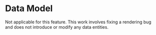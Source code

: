 # Data Model

Not applicable for this feature. This work involves fixing a rendering bug and does not introduce or modify any data entities.
